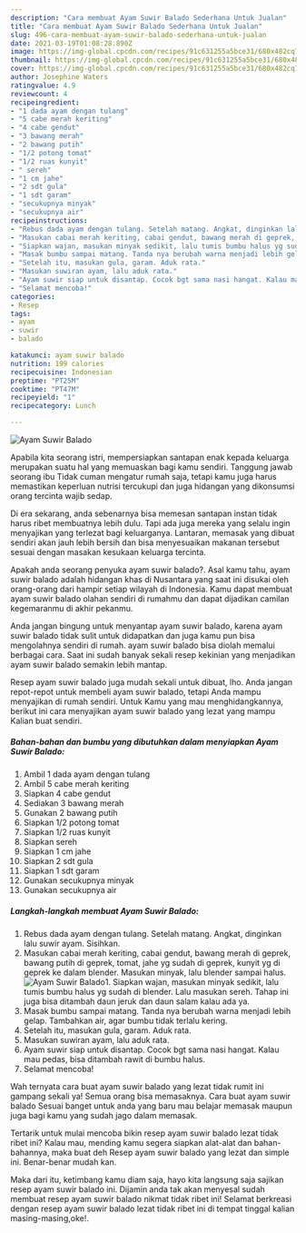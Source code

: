 ```yaml
---
description: "Cara membuat Ayam Suwir Balado Sederhana Untuk Jualan"
title: "Cara membuat Ayam Suwir Balado Sederhana Untuk Jualan"
slug: 496-cara-membuat-ayam-suwir-balado-sederhana-untuk-jualan
date: 2021-03-19T01:08:28.890Z
image: https://img-global.cpcdn.com/recipes/91c631255a5bce31/680x482cq70/ayam-suwir-balado-foto-resep-utama.jpg
thumbnail: https://img-global.cpcdn.com/recipes/91c631255a5bce31/680x482cq70/ayam-suwir-balado-foto-resep-utama.jpg
cover: https://img-global.cpcdn.com/recipes/91c631255a5bce31/680x482cq70/ayam-suwir-balado-foto-resep-utama.jpg
author: Josephine Waters
ratingvalue: 4.9
reviewcount: 4
recipeingredient:
- "1 dada ayam dengan tulang"
- "5 cabe merah keriting"
- "4 cabe gendut"
- "3 bawang merah"
- "2 bawang putih"
- "1/2 potong tomat"
- "1/2 ruas kunyit"
- " sereh"
- "1 cm jahe"
- "2 sdt gula"
- "1 sdt garam"
- "secukupnya minyak"
- "secukupnya air"
recipeinstructions:
- "Rebus dada ayam dengan tulang. Setelah matang. Angkat, dinginkan lalu suwir ayam. Sisihkan."
- "Masukan cabai merah keriting, cabai gendut, bawang merah di geprek, bawang putih di geprek, tomat, jahe yg sudah di geprek, kunyit yg di geprek ke dalam blender. Masukan minyak, lalu blender sampai halus."
- "Siapkan wajan, masukan minyak sedikit, lalu tumis bumbu halus yg sudah di blender. Lalu masukan sereh. Tahap ini juga bisa ditambah daun jeruk dan daun salam kalau ada ya."
- "Masak bumbu sampai matang. Tanda nya berubah warna menjadi lebih gelap. Tambahkan air, agar bumbu tidak terlalu kering."
- "Setelah itu, masukan gula, garam. Aduk rata."
- "Masukan suwiran ayam, lalu aduk rata."
- "Ayam suwir siap untuk disantap. Cocok bgt sama nasi hangat. Kalau mau pedas, bisa ditambah rawit di bumbu halus."
- "Selamat mencoba!"
categories:
- Resep
tags:
- ayam
- suwir
- balado

katakunci: ayam suwir balado 
nutrition: 199 calories
recipecuisine: Indonesian
preptime: "PT25M"
cooktime: "PT47M"
recipeyield: "1"
recipecategory: Lunch

---
```



![Ayam Suwir Balado](https://img-global.cpcdn.com/recipes/91c631255a5bce31/680x482cq70/ayam-suwir-balado-foto-resep-utama.jpg)

Apabila kita seorang istri, mempersiapkan santapan enak kepada keluarga merupakan suatu hal yang memuaskan bagi kamu sendiri. Tanggung jawab seorang ibu Tidak cuman mengatur rumah saja, tetapi kamu juga harus memastikan keperluan nutrisi tercukupi dan juga hidangan yang dikonsumsi orang tercinta wajib sedap.

Di era  sekarang, anda sebenarnya bisa memesan santapan instan tidak harus ribet membuatnya lebih dulu. Tapi ada juga mereka yang selalu ingin menyajikan yang terlezat bagi keluarganya. Lantaran, memasak yang dibuat sendiri akan jauh lebih bersih dan bisa menyesuaikan makanan tersebut sesuai dengan masakan kesukaan keluarga tercinta. 



Apakah anda seorang penyuka ayam suwir balado?. Asal kamu tahu, ayam suwir balado adalah hidangan khas di Nusantara yang saat ini disukai oleh orang-orang dari hampir setiap wilayah di Indonesia. Kamu dapat membuat ayam suwir balado olahan sendiri di rumahmu dan dapat dijadikan camilan kegemaranmu di akhir pekanmu.

Anda jangan bingung untuk menyantap ayam suwir balado, karena ayam suwir balado tidak sulit untuk didapatkan dan juga kamu pun bisa mengolahnya sendiri di rumah. ayam suwir balado bisa diolah memalui berbagai cara. Saat ini sudah banyak sekali resep kekinian yang menjadikan ayam suwir balado semakin lebih mantap.

Resep ayam suwir balado juga mudah sekali untuk dibuat, lho. Anda jangan repot-repot untuk membeli ayam suwir balado, tetapi Anda mampu menyajikan di rumah sendiri. Untuk Kamu yang mau menghidangkannya, berikut ini cara menyajikan ayam suwir balado yang lezat yang mampu Kalian buat sendiri.

<!--inarticleads1-->

##### Bahan-bahan dan bumbu yang dibutuhkan dalam menyiapkan Ayam Suwir Balado:

1. Ambil 1 dada ayam dengan tulang
1. Ambil 5 cabe merah keriting
1. Siapkan 4 cabe gendut
1. Sediakan 3 bawang merah
1. Gunakan 2 bawang putih
1. Siapkan 1/2 potong tomat
1. Siapkan 1/2 ruas kunyit
1. Siapkan  sereh
1. Siapkan 1 cm jahe
1. Siapkan 2 sdt gula
1. Siapkan 1 sdt garam
1. Gunakan secukupnya minyak
1. Gunakan secukupnya air




<!--inarticleads2-->

##### Langkah-langkah membuat Ayam Suwir Balado:

1. Rebus dada ayam dengan tulang. Setelah matang. Angkat, dinginkan lalu suwir ayam. Sisihkan.
1. Masukan cabai merah keriting, cabai gendut, bawang merah di geprek, bawang putih di geprek, tomat, jahe yg sudah di geprek, kunyit yg di geprek ke dalam blender. Masukan minyak, lalu blender sampai halus.
<img src="https://img-global.cpcdn.com/steps/6576e759fe9c5a28/160x128cq70/ayam-suwir-balado-langkah-memasak-2-foto.jpg" alt="Ayam Suwir Balado">1. Siapkan wajan, masukan minyak sedikit, lalu tumis bumbu halus yg sudah di blender. Lalu masukan sereh. Tahap ini juga bisa ditambah daun jeruk dan daun salam kalau ada ya.
1. Masak bumbu sampai matang. Tanda nya berubah warna menjadi lebih gelap. Tambahkan air, agar bumbu tidak terlalu kering.
1. Setelah itu, masukan gula, garam. Aduk rata.
1. Masukan suwiran ayam, lalu aduk rata.
1. Ayam suwir siap untuk disantap. Cocok bgt sama nasi hangat. Kalau mau pedas, bisa ditambah rawit di bumbu halus.
1. Selamat mencoba!




Wah ternyata cara buat ayam suwir balado yang lezat tidak rumit ini gampang sekali ya! Semua orang bisa memasaknya. Cara buat ayam suwir balado Sesuai banget untuk anda yang baru mau belajar memasak maupun juga bagi kamu yang sudah jago dalam memasak.

Tertarik untuk mulai mencoba bikin resep ayam suwir balado lezat tidak ribet ini? Kalau mau, mending kamu segera siapkan alat-alat dan bahan-bahannya, maka buat deh Resep ayam suwir balado yang lezat dan simple ini. Benar-benar mudah kan. 

Maka dari itu, ketimbang kamu diam saja, hayo kita langsung saja sajikan resep ayam suwir balado ini. Dijamin anda tak akan menyesal sudah membuat resep ayam suwir balado nikmat tidak ribet ini! Selamat berkreasi dengan resep ayam suwir balado lezat tidak ribet ini di tempat tinggal kalian masing-masing,oke!.

